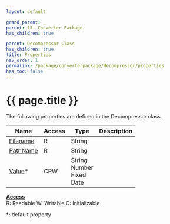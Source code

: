 ```yaml
---
layout: default

grand_parent: 
parent: 13. Converter Package
has_children: true

parent: Decompressor Class
has_children: true
title: Properties
nav_order: 1
permalink: /package/converterpackage/decompressor/properties
has_toc: false
---
```

# {{ page.title }}

The following properties are defined in the Decompressor class.

|Name       | Access | Type   | Description |
|----------	|--------|--------|-------------|
| [Filename](/package/converterpackage/decompressor/properties/filename) | R | String | |
| [PathName](/package/converterpackage/decompressor/properties/pathname) | R | String | |
| [Value](/package/converterpackage/decompressor/properties/value)* | CRW | String<br>Number<br>Fixed<br>Date | |

<u><b>Access</b></u><br>
R: Readable
W: Writable
C: Initializable

*: default property